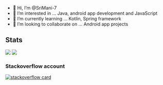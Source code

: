 - 👋 Hi, I’m @SriMani-7
- 👀 I’m interested in ... Java, android app development and JavaScript
- 🌱 I’m currently learning ... Kotlin, Spring framework
- 💞️ I’m looking to collaborate on ... Android app projects

<!---
SriMani-7/SriMani-7 is a ✨ special ✨ repository because its `README.md` (this file) appears on your GitHub profile.
You can click the Preview link to take a look at your changes.
--->

## Stats
<span>
<img src = "https://github-readme-stats.vercel.app/api?username=SriMani-7&show_icons=true&border_radius=20&include_all_commits=true"/>
<img src = "https://github-readme-stats.vercel.app/api/top-langs/?username=SriMani-7&layout=compact&langs_count=10&border_radius=20" />
<span/>

### Stackoverflow account

[![stackoverflow card](https://readme-components.vercel.app/api?component=stackoverflow&stackoverflowid=17664120)](https://stackoverflow.com/users/17664120/sri-mani789)
